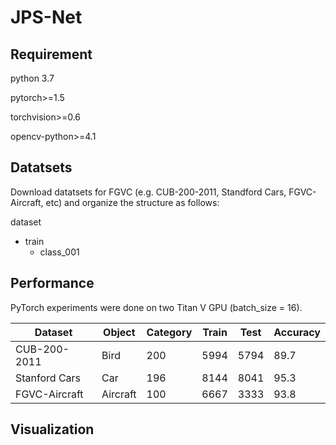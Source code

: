 # JPS-Net

## Requirement
python 3.7

pytorch>=1.5

torchvision>=0.6

opencv-python>=4.1

## Datatsets

Download datatsets for FGVC (e.g. CUB-200-2011, Standford Cars, FGVC-Aircraft, etc) and organize the structure as follows:

dataset
* train
  * class_001
    
    

## Performance
PyTorch experiments were done on two Titan V GPU (batch_size = 16).

Dataset  |  Object  |  Category  |  Train  |  Test  |  Accuracy
------  |  ------  |  --------|  ---------|  ------|  ------
CUB-200-2011  |  Bird  |  200  |  5994  |  5794  |  89.7
Stanford Cars  |  Car  |  196  |  8144  |  8041  |  95.3
FGVC-Aircraft  |  Aircraft  |  100  |  6667 |  3333  |  93.8

## Visualization

